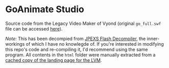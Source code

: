 # GoAnimate Studio
Source code from the Legacy Video Maker of Vyond (original `go_full.swf` file can be accessed [here](https://d3v4eglovri8yt.cloudfront.net/animation/66453a3ba2cc5e1b/go_full.swf)).


*Note:* This has been decompied from [JPEXS Flash Decompiler](https://github.com/jindrapetrik/jpexs-decompiler/releases/tag/version11.2.0), the inner-workings of which I have no knowlegde of.  If you're interested in modifying this repo's code and re-compiling it, I'd recommend using the same program.  All contents in the `html` folder were manually extracted from a [cached copy of the landing page for the LVM](http://goanimatelegacy.000webhostapp.com/.studio).